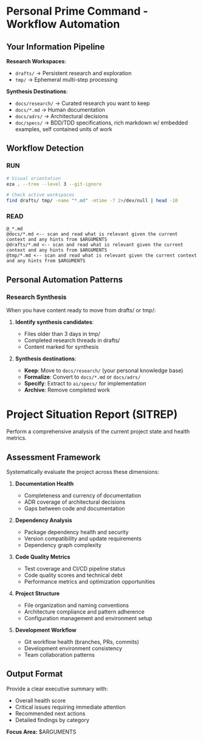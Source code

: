 # Personal Prime Command - Workflow Automation

## Your Information Pipeline

**Research Workspaces**:

- `drafts/` → Persistent research and exploration
- `tmp/` → Ephemeral multi-step processing

**Synthesis Destinations**:

- `docs/research/` → Curated research you want to keep
- `docs/*.md` → Human documentation
- `docs/adrs/` → Architectural decisions
- `doc/specs/` → BDD/TDD specifications, rich markdown w/ embedded examples, self contained units of work

## Workflow Detection

### RUN

```bash
# Visual orientation
eza . --tree --level 3 --git-ignore

# Check active workspaces
find drafts/ tmp/ -name "*.md" -mtime -7 2>/dev/null | head -10
```

### READ

```
@_*.md
@docs/*.md <-- scan and read what is relevant given the current context and any hints from $ARGUMENTS
@drafts/*.md <-- scan and read what is relevant given the current context and any hints from $ARGUMENTS
@tmp/*.md <-- scan and read what is relevant given the current context and any hints from $ARGUMENTS
```

## Personal Automation Patterns

### Research Synthesis

When you have content ready to move from drafts/ or tmp/:

1. **Identify synthesis candidates**:

   - Files older than 3 days in tmp/
   - Completed research threads in drafts/
   - Content marked for synthesis

2. **Synthesis destinations**:
   - **Keep**: Move to `docs/research/` (your personal knowledge base)
   - **Formalize**: Convert to `docs/*.md` or `docs/adrs/`
   - **Specify**: Extract to `ai/specs/` for implementation
   - **Archive**: Remove completed work

# Project Situation Report (SITREP)

Perform a comprehensive analysis of the current project state and health metrics.

## Assessment Framework

Systematically evaluate the project across these dimensions:

1. **Documentation Health**

   - Completeness and currency of documentation
   - ADR coverage of architectural decisions
   - Gaps between code and documentation

2. **Dependency Analysis**

   - Package dependency health and security
   - Version compatibility and update requirements
   - Dependency graph complexity

3. **Code Quality Metrics**

   - Test coverage and CI/CD pipeline status
   - Code quality scores and technical debt
   - Performance metrics and optimization opportunities

4. **Project Structure**

   - File organization and naming conventions
   - Architecture compliance and pattern adherence
   - Configuration management and environment setup

5. **Development Workflow**
   - Git workflow health (branches, PRs, commits)
   - Development environment consistency
   - Team collaboration patterns

## Output Format

Provide a clear executive summary with:

- Overall health score
- Critical issues requiring immediate attention
- Recommended next actions
- Detailed findings by category

**Focus Area:** $ARGUMENTS
